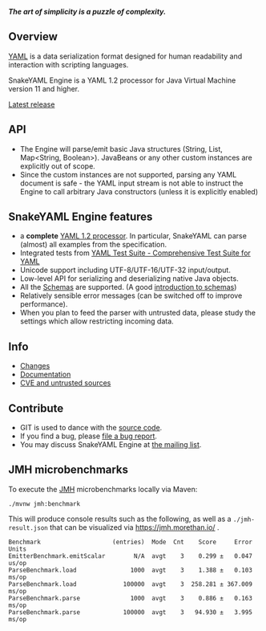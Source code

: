 ***The art of simplicity is a puzzle of complexity.***

## Overview ##

[YAML](http://yaml.org) is a data serialization format designed for human readability and
interaction with scripting languages.

SnakeYAML Engine is a YAML 1.2 processor for Java Virtual Machine version 11 and higher.

[Latest release](https://central.sonatype.com/artifact/org.snakeyaml/snakeyaml-engine)

## API

* The Engine will parse/emit basic Java structures (String, List<Integer>, Map<String, Boolean>).
  JavaBeans or any other custom instances are explicitly out of scope.
* Since the custom instances are not supported, parsing any YAML document is safe - the YAML input
  stream is not able to instruct the Engine to call arbitrary Java constructors (unless it is
  explicitly enabled)

## SnakeYAML Engine features ##

* a **complete** [YAML 1.2 processor](https://yaml.org/spec/1.2.2/). In particular, SnakeYAML
  can parse (almost) all examples from the specification.
* Integrated tests
  from [YAML Test Suite - Comprehensive Test Suite for YAML](https://github.com/yaml/yaml-test-suite)
* Unicode support including UTF-8/UTF-16/UTF-32 input/output.
* Low-level API for serializing and deserializing native Java objects.
* All the [Schemas](https://yaml.org/spec/1.2.2/#chapter-10-recommended-schemas) are supported.
  (A
  good [introduction to schemas](http://blogs.perl.org/users/tinita/2018/01/introduction-to-yaml-schemas-and-tags.html))
* Relatively sensible error messages (can be switched off to improve performance).
* When you plan to feed the parser with untrusted data, please study the settings which allow restricting incoming data.

## Info ##

* [Changes](https://bitbucket.org/snakeyaml/snakeyaml-engine/wiki/Changes)
* [Documentation](https://bitbucket.org/snakeyaml/snakeyaml-engine/wiki/Documentation)
* [CVE and untrusted sources](https://bitbucket.org/snakeyaml/snakeyaml/wiki/CVE%20&%20NIST.md)

## Contribute ##

* GIT is used to dance with the [source code](https://bitbucket.org/snakeyaml/snakeyaml-engine/src).
* If you find a bug, 
  please [file a bug report](https://bitbucket.org/snakeyaml/snakeyaml-engine/issues?status=new&status=open).
* You may discuss SnakeYAML Engine
  at [the mailing list](http://groups.google.com/group/snakeyaml-core).

## JMH microbenchmarks ##

To execute the [JMH](https://github.com/openjdk/jmh) microbenchmarks locally via Maven:

```shell
./mvnw jmh:benchmark
```
This will produce console results such as the following, as well as a `./jmh-result.json` that can be
visualized via https://jmh.morethan.io/ .

```text
Benchmark                    (entries)  Mode  Cnt    Score     Error  Units
EmitterBenchmark.emitScalar        N/A  avgt    3    0.299 ±   0.047  us/op
ParseBenchmark.load               1000  avgt    3    1.388 ±   0.103  ms/op
ParseBenchmark.load             100000  avgt    3  258.281 ± 367.009  ms/op
ParseBenchmark.parse              1000  avgt    3    0.886 ±   0.163  ms/op
ParseBenchmark.parse            100000  avgt    3   94.930 ±   3.995  ms/op
```
